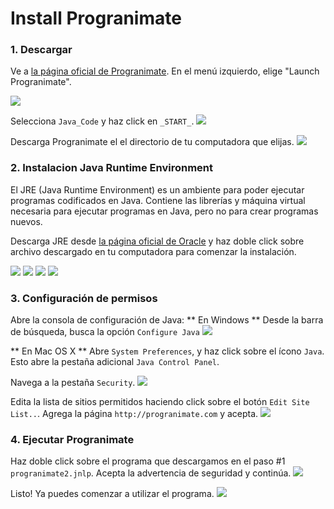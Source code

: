 # Install Progranimate

### 1. Descargar
Ve a [la página oficial de Progranimate](http://www.progranimate.com/). En el menú izquierdo, elige "Launch Progranimate".

![](img/progranimate/step1.png)

Selecciona `Java_Code` y haz click en `_START_`.
![](img/progranimate/step2.png)

Descarga Progranimate el el directorio de tu computadora que elijas.
![](img/progranimate/step3.png)

### 2. Instalacion Java Runtime Environment
El JRE (Java Runtime Environment) es un ambiente para poder ejecutar programas codificados en Java. Contiene las librerías y máquina virtual necesaria para ejecutar programas en Java, pero no para crear programas nuevos.

Descarga JRE desde [la página oficial de Oracle](https://www.java.com/en/download/) y haz doble click sobre archivo descargado en tu computadora para comenzar la instalación.

![](img/progranimate/step4.png)
![](img/progranimate/step5.png)
![](img/progranimate/step6.png)
![](img/progranimate/step7.png)

### 3. Configuración de permisos
Abre la consola de configuración de Java:
** En Windows **
Desde la barra de búsqueda, busca la opción `Configure Java`
![](img/progranimate/step8.png)

** En Mac OS X **
Abre `System Preferences`, y haz click sobre el ícono `Java`. Esto abre la pestaña adicional `Java Control Panel`.

Navega a la pestaña `Security`.
![](img/progranimate/step9.png)

Edita la lista de sitios permitidos haciendo click sobre el botón `Edit Site List..`. Agrega la página `http://progranimate.com` y acepta.
![](img/progranimate/step10.png)

### 4. Ejecutar Progranimate
Haz doble click sobre el programa que descargamos en el paso #1 `progranimate2.jnlp`. Acepta la advertencia de seguridad y continúa.
![](img/progranimate/step11.png)

Listo! Ya puedes comenzar a utilizar el programa.
![](img/progranimate/step12.png)








